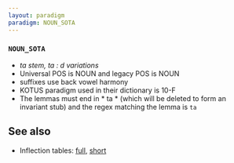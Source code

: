 ```yaml
---
layout: paradigm
paradigm: NOUN_SOTA
---
```

### ` NOUN_SOTA `

* _ta stem, ta : d variations_
* Universal POS is NOUN and legacy POS is NOUN
* suffixes use back vowel harmony
* KOTUS paradigm used in their dictionary is 10-F
* The lemmas must end in * ta * (which will be deleted to form an invariant stub) and the regex matching the lemma is ` ta `

## See also

* Inflection tables: [full](gen/S/sota.html), [short](gen/S/sota_wikt.html)

